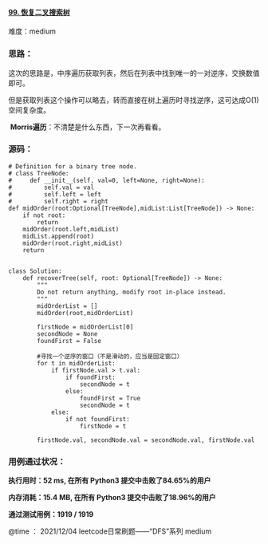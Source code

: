#### [99. 恢复二叉搜索树](https://leetcode-cn.com/problems/recover-binary-search-tree/)

难度：medium

### **思路：**

​		这次的思路是，中序遍历获取列表，然后在列表中找到唯一的一对逆序，交换数值即可。

​		但是获取列表这个操作可以略去，转而直接在树上遍历时寻找逆序，这可达成O(1)空间复杂度。

​		**Morris遍历**：不清楚是什么东西，下一次再看看。

### **源码：**

```
# Definition for a binary tree node.
# class TreeNode:
#     def __init__(self, val=0, left=None, right=None):
#         self.val = val
#         self.left = left
#         self.right = right
def midOrder(root:Optional[TreeNode],midList:List[TreeNode]) -> None:
    if not root:
        return
    midOrder(root.left,midList)
    midList.append(root)
    midOrder(root.right,midList)
    return

    
class Solution:
    def recoverTree(self, root: Optional[TreeNode]) -> None:
        """
        Do not return anything, modify root in-place instead.
        """
        midOrderList = []
        midOrder(root,midOrderList)

        firstNode = midOrderList[0]
        secondNode = None
        foundFirst = False

        #寻找一个逆序的窗口（不是滑动的，应当是固定窗口）
        for t in midOrderList:
            if firstNode.val > t.val:
                if foundFirst:
                    secondNode = t
                else:
                    foundFirst = True
                    secondNode = t
            else:
                if not foundFirst:
                    firstNode = t
            
        firstNode.val, secondNode.val = secondNode.val, firstNode.val
```



### **用例通过状况：**

**执行用时：52 ms, 在所有 Python3 提交中击败了84.65%的用户**

**内存消耗：15.4 MB, 在所有 Python3 提交中击败了18.96%的用户**

**通过测试用例：1919 / 1919**



@time ： 2021/12/04  leetcode日常刷题——“DFS”系列  medium

